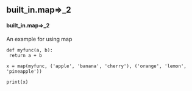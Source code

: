 ## built_in.map=>_2
#### built_in.map=>_2
An example for using map
```
def myfunc(a, b):
 return a + b

x = map(myfunc, ('apple', 'banana', 'cherry'), ('orange', 'lemon', 'pineapple'))

print(x)
```